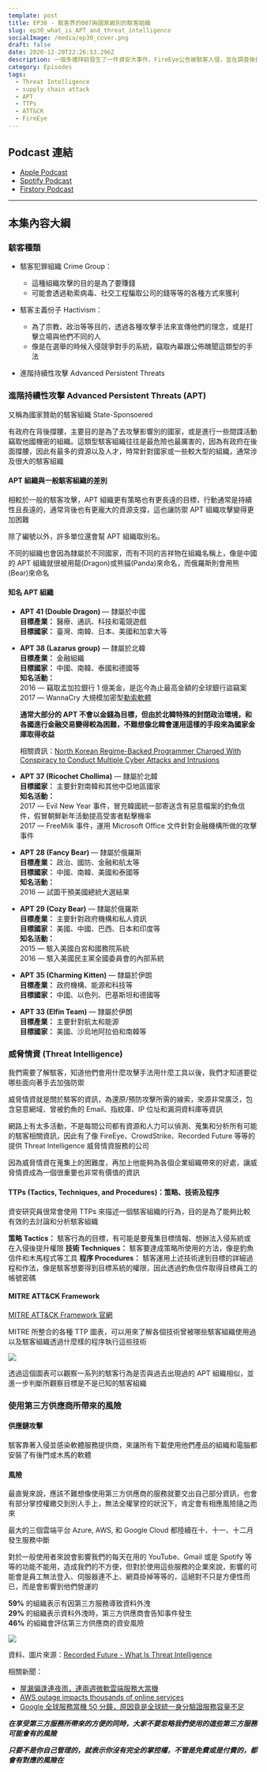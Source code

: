 ```yaml
---
template: post
title: EP30 - 駭客界的007與國家級別的駭客組織
slug: ep30_what_is_APT_and_threat_intelligence
socialImage: /media/ep30_cover.png
draft: false
date: 2020-12-20T22:26:53.296Z
description: 一個多禮拜前發生了一件資安大事件，FireEye公告被駭客入侵，並在調查後指出他們所使用的一款由Solarwinds推出的IT工具有資安問題，我們想藉由這次的機會談談駭客組織、APT、威脅情資以及第三方產品的風險
category: Episodes
tags:
  - Threat Intelligence
  - supply chain attack
  - APT
  - TTPs
  - ATT&CK
  - FireEye
---
```


## Podcast 連結

- [Apple Podcast](https://podcasts.apple.com/tw/podcast/%E8%B3%87%E5%AE%89%E8%A7%A3%E5%A3%93%E7%B8%AE/id1513276667#episodeGuid=ckixq00sjptwj0888rths6bf7)
- [Spotify Podcast](https://open.spotify.com/episode/0tQ9tNDqyJD0pZF9YU4ar0?si=VDCyPWvSS-6ogmKBJVaHRQ)
- [Firstory Podcast](https://open.firstory.me/story/ckixq00sjptwj0888rths6bf7)

---

## 本集內容大綱

### 駭客種類

- 駭客犯罪組織 Crime Group：

  - 這種組織攻擊的目的是為了要賺錢
  - 可能會透過勒索病毒、社交工程騙取公司的錢等等的各種方式來獲利

- 駭客主義份子 Hactivism：

  - 為了宗教、政治等等目的，透過各種攻擊手法來宣傳他們的理念，或是打擊立場與他們不同的人
  - 像是在選舉的時候入侵競爭對手的系統，竊取內幕跟公佈醜聞這類型的手法

- 進階持續性攻擊 Advanced Persistent Threats

### 進階持續性攻擊 Advanced Persistent Threats (APT)

又稱為國家贊助的駭客組織 State-Sponsoered

有政府在背後撐腰，主要目的是為了去攻擊影響別的國家，或是進行一些間諜活動竊取他國機密的組織。這類型駭客組織往往是最危險也最厲害的，因為有政府在後面撐腰，因此有最多的資源以及人才，時常針對國家或一些較大型的組織，通常涉及很大的駭客組織

#### APT 組織與一般駭客組織的差別

相較於一般的駭客攻擊，APT 組織更有策略也有更長遠的目標，行動通常是持續性且長遠的，通常背後也有更龐大的資源支撐，這也讓防禦 APT 組織攻擊變得更加困難

除了編號以外，許多單位還會幫 APT 組織取別名。

不同的組織也會因為隸屬於不同國家，而有不同的吉祥物在組織名稱上，像是中國的 APT 組織就很被用龍(Dragon)或熊貓(Panda)來命名，而俄羅斯則會用熊(Bear)來命名

#### 知名 APT 組織

- **APT 41 (Double Dragon)** — 隸屬於中國\
  **目標產業：** 醫療、通訊、科技和電競遊戲\
  **目標國家：** 臺灣、南韓、日本、美國和加拿大等
- **APT 38 (Lazarus group)** — 隸屬於北韓\
  **目標產業：** 金融組織\
  **目標國家：** 中國、南韓、泰國和德國等\
  **知名活動：** \
  2016 — 竊取孟加拉銀行 1 億美金，是迄今為止最高金額的全球銀行盜竊案\
  2017 — WannaCry 大規模加密型[勒索軟體](/posts/ep25_types_of_malwares#勒索病毒-ransomware)

  **通常大部分的 APT 不會以金錢為目標，但由於北韓特殊的封閉政治環境，和各國進行金融交易變得較為困難，不難想像北韓會運用這樣的手段來為國家金庫取得收益**

  相關資訊：[North Korean Regime-Backed Programmer Charged With Conspiracy to Conduct Multiple Cyber Attacks and Intrusions](https://www.justice.gov/opa/pr/north-korean-regime-backed-programmer-charged-conspiracy-conduct-multiple-cyber-attacks-and)

- **APT 37 (Ricochet Chollima)** — 隸屬於北韓\
  **目標國家：** 主要針對南韓和其他中亞地區國家\
  **知名活動：** \
  2017 — Evil New Year 事件，冒充韓國統一部寄送含有惡意檔案的釣魚信件，假冒朝鮮新年活動提高受害者點擊機率\
  2017 — FreeMilk 事件，運用 Microsoft Office 文件針對金融機構所做的攻擊事件
- **APT 28 (Fancy Bear)** — 隸屬於俄羅斯\
  **目標產業：** 政治、國防、金融和航太等\
  **目標國家：** 中國、南韓、美國和泰國等\
  **知名活動：** \
  2016 — 試圖干預美國總統大選結果
- **APT 29 (Cozy Bear)** — 隸屬於俄羅斯\
  **目標產業：** 主要針對政府機構和私人資訊\
  **目標國家：** 美國、中國、巴西、日本和印度等\
  **知名活動：** \
  2015 — 駭入美國白宮和國務院系統\
  2016 — 駭入美國民主黨全國委員會的內部系統
- **APT 35 (Charming Kitten)** — 隸屬於伊朗\
  **目標產業：** 政府機構、能源和科技等\
  **目標國家：** 中國、以色列、巴基斯坦和德國等
- **APT 33 (Elfin Team)** — 隸屬於伊朗\
  **目標產業：** 主要針對航太和能源\
  **目標國家：** 美國、沙烏地阿拉伯和南韓等

### 威脅情資 (Threat Intelligence)

我們需要了解駭客，知道他們會用什麼攻擊手法用什麼工具以後，我們才知道要從哪些面向著手去加強防禦

威脅情資就是關於駭客的資訊，為還原/預防攻擊所需的線索，來源非常廣泛，包含惡意網域、曾被釣魚的 Email、指紋庫、IP 位址和漏洞資料庫等資訊

網路上有太多活動，不是每間公司都有資源和人力可以偵測、蒐集和分析所有可能的駭客相關資訊，因此有了像 FireEye、CrowdStrike、Recorded Future 等等的提供 Threat Intelligence 威脅情資服務的公司

因為威脅情資在蒐集上的困難度，再加上他能夠為各個企業組織帶來的好處，讓威脅情資成為一個很重要也非常有價值的資訊

#### TTPs (Tactics, Techniques, and Procedures)：策略、技術及程序

資安研究員很常會使用 TTPs 來描述一個駭客組織的行為，目的是為了能夠比較有效的去討論和分析駭客組織

**策略 Tactics：** 駭客行為的目標，有可能是要蒐集目標情報、想辦法入侵系統或在入侵後提升權限
**技術 Techniques：** 駭客要達成策略所使用的方法，像是釣魚信件和木馬程式等工具
**程序 Procedures：** 駭客運用上述技術達到目標的詳細過程和作法，像是駭客想要得到目標系統的權限，因此透過釣魚信件取得目標員工的帳號密碼

#### MITRE ATT&CK Framework

[MITRE ATT&CK Framework 官網](https://attack.mitre.org/#)

MITRE 所整合的各種 TTP 圖表，可以用來了解各個技術曾被哪些駭客組織使用過以及駭客組織透過什麼樣的程序執行這些技術

![](/media/apt_mitre.png)

透過這個圖表可以觀察一系列的駭客行為是否與過去出現過的 APT 組織相似，並進一步判斷所觀察目標是不是已知的駭客組織

### 使用第三方供應商所帶來的風險

#### 供應鏈攻擊

駭客靠著入侵並感染軟體服務提供商，來讓所有下載使用他們產品的組織和電腦都安裝了有後門或木馬的軟體

#### 風險

最直覺來說，應該不難想像使用第三方供應商的服務就要交出自己部分資訊，也會有部分掌控權繳交到別人手上，無法全權掌控的狀況下，肯定會有相應風險隨之而來

最大的三個雲端平台 Azure, AWS, 和 Google Cloud 都陸續在十、十一、十二月發生服務中斷

對於一般使用者來說會影響我們的每天在用的 YouTube、Gmail 或是 Spotify 等等的功能不能用，造成我們的不方便，但對於使用這些服務的企業來說，影響的可能會是員工無法登入、伺服器連不上、網頁掛掉等等的，這絕對不只是方便性而已，而是會影響到他們營運的

**59%** 的組織表示有因第三方服務導致資料外洩\
**29%** 的組織表示資料外洩時，第三方供應商會告知事件發生\
**46%** 的組織會評估第三方供應商的資安風險

![](/media/apt_recordedfuturer_eport.png)

資料、圖片來源：[Recorded Future - What Is Threat Intelligence](https://www.recordedfuture.com/threat-intelligence/)

相關新聞：

- [屋漏偏逢連夜雨，連兩週微軟雲端服務大當機](https://technews.tw/2020/10/08/microsoft-cloud-services-outages-continue-week-two/)
- [AWS outage impacts thousands of online services](https://www.zdnet.com/article/aws-outage-impacts-thousands-of-online-services/)
- [Google 全球服務當機 50 分鐘，原因竟是全球統一身分驗證服務容量不足](https://www.ithome.com.tw/news/141663)

**_在享受第三方服務所帶來的方便的同時，大家不要忽略我們使用的這些第三方服務可能會有的風險_**

**_只要不是你自己管理的，就表示你沒有完全的掌控權，不管是免費或是付費的，都會有對應的風險在_**
